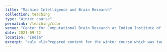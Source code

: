 ```yaml
---
title: "Machine Intelligence and Brain Research"
collection: teaching
type: "Winter course"
permalink: /teaching/ccbr
venue: "Center for Computational Brain Research at Indian Institute of Technology, Madras"
date: 2021-09-22
location: "India"
excerpt: "<ul> <li>Prepared content for the winter course which was taught to over 500 enrolled students.</li> <li>Led tutorial sessions each week, guiding students through prepared material and helping them clarify their doubts along the way.</li> </ul> <a href="https://ignasa007.github.io/">Certification</a>."
---
```


 <!-- <a href="https://ignasa007.github.io/files/certificate-ccbr.pdf">Certification</a>. -->